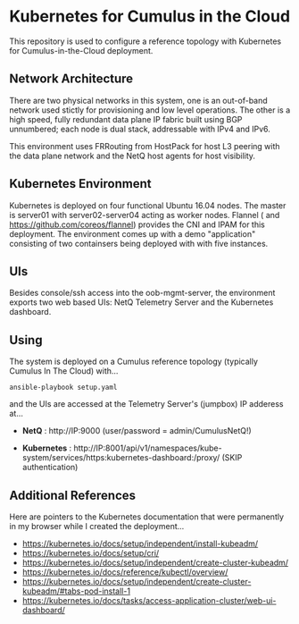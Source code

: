 # Kubernetes for Cumulus in the Cloud

This repository is used to configure a reference topology with Kubernetes for Cumulus-in-the-Cloud deployment.

## Network Architecture

There are two physical networks in this system, one is an out-of-band network used stictly for provisioning and low level operations.  The other is a high speed, fully redundant data plane IP fabric built using BGP unnumbered; each node is dual stack, addressable with IPv4 and IPv6.

This environment uses FRRouting from HostPack for host L3 peering with the data plane network and the NetQ host agents for host visibility. 

## Kubernetes Environment

Kubernetes is deployed on four functional Ubuntu 16.04 nodes.  The master is server01 with server02-server04 acting as worker nodes.  Flannel ( and https://github.com/coreos/flannel) provides the CNI and IPAM for this deployment.  The environment comes up with a demo "application" consisting of two containsers being deployed with with five instances.

## UIs
Besides console/ssh access into the oob-mgmt-server, the environment exports two web based UIs: NetQ Telemetry Server and the Kubernetes dashboard.

## Using
The system is deployed on a Cumulus reference topology (typically Cumulus In The Cloud) with...
```
ansible-playbook setup.yaml
```
and the UIs are accessed at the Telemetry Server's (jumpbox) IP adderess at...

* __NetQ__ : http://IP:9000 (user/password = admin/CumulusNetQ!)

* __Kubernetes__ : http://IP:8001/api/v1/namespaces/kube-system/services/https:kubernetes-dashboard:/proxy/ (SKIP authentication)

## Additional References

Here are pointers to the Kubernetes documentation that were permanently in my browser while I created the deployment...

* https://kubernetes.io/docs/setup/independent/install-kubeadm/
* https://kubernetes.io/docs/setup/cri/
* https://kubernetes.io/docs/setup/independent/create-cluster-kubeadm/
* https://kubernetes.io/docs/reference/kubectl/overview/
* https://kubernetes.io/docs/setup/independent/create-cluster-kubeadm/#tabs-pod-install-1
* https://kubernetes.io/docs/tasks/access-application-cluster/web-ui-dashboard/
